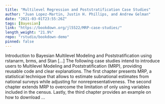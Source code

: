 ```yaml
---
title: "Multilevel Regression and Poststratification Case Studies"
author: "Juan Lopez-Martin, Justin H. Phillips, and Andrew Gelman"
date: "2021-03-01T23:55:26Z"
tags: [Bayesian]
link: "https://bookdown.org/jl5522/MRP-case-studies/"
length_weight: "21.9%"
repo: "rstudio/bookdown-demo"
pinned: false
---
```


Introduction to Bayesian Multilevel Modeling and Poststratification using rstanarm, brms, and Stan [...] The following case studies intend to introduce users to Multilevel Modeling and Poststratification (MRP), providing reusable code and clear explanations. The first chapter presents MRP, a statistical technique that allows to estimate subnational estimates from national surveys while adjusting for nonrepresentativeness. The second chapter extends MRP to overcome the limitation of only using variables included in the census. Lastly, the third chapter provides an example on how to download ...
